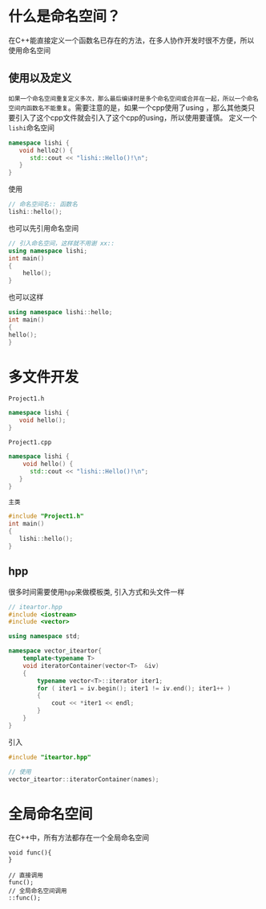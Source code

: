 # 什么是命名空间？
在C++能直接定义一个函数名已存在的方法，在多人协作开发时很不方便，所以使用命名空间
## 使用以及定义
`如果一个命名空间重复定义多次，那么最后编译时是多个命名空间或合并在一起，所以一个命名空间内函数名不能重复`。需要注意的是，如果一个cpp使用了using ，那么其他类只要引入了这个cpp文件就会引入了这个cpp的using，所以使用要谨慎。
定义一个`lishi`命名空间
```c++
namespace lishi {
   void hello2() {
      std::cout << "lishi::Hello()!\n";
   }
}
```
使用
```c++
// 命名空间名:: 函数名
lishi::hello();
```
也可以先引用命名空间
```c++
// 引入命名空间，这样就不用谢 xx::
using namespace lishi;
int main()
{
	hello();
}
```
也可以这样
```c++
using namespace lishi::hello;
int main()
{
hello();
}
```
# 多文件开发
`Project1.h`
```c++
namespace lishi {
   void hello();
}
```
`Project1.cpp`

```c++
namespace lishi {
	void hello() {
      std::cout << "lishi::Hello()!\n";
   }
}
```
`主类`
```c++
#include "Project1.h"
int main()
{
   lishi::hello();
}
```
## hpp

很多时间需要使用`hpp`来做模板类, 引入方式和头文件一样

```c++
// iteartor.hpp
#include <iostream>
#include <vector>

using namespace std;

namespace vector_iteartor{
    template<typename T>
    void iteratorContainer(vector<T>  &iv)
    {
        typename vector<T>::iterator iter1;
        for ( iter1 = iv.begin(); iter1 != iv.end(); iter1++ )
        {
            cout << *iter1 << endl;
        }
    }
}
```

引入

```c++
#include "iteartor.hpp"

// 使用
vector_iteartor::iteratorContainer(names);
```

# 全局命名空间

在C++中，所有方法都存在一个全局命名空间
```
void func(){
}

// 直接调用
func();
// 全局命名空间调用
::func();
```